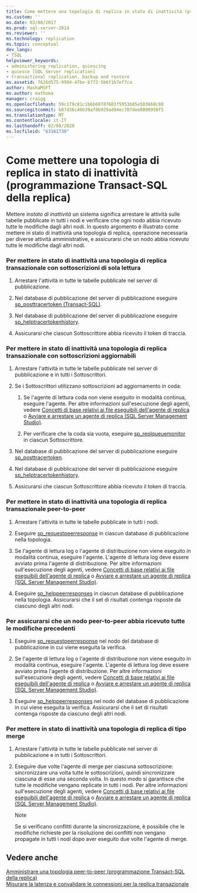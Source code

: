 ```yaml
---
title: Come mettere una topologia di replica in stato di inattività (programmazione Transact-SQL della replica) | Microsoft Docs
ms.custom: ''
ms.date: 03/08/2017
ms.prod: sql-server-2014
ms.reviewer: ''
ms.technology: replication
ms.topic: conceptual
dev_langs:
- TSQL
helpviewer_keywords:
- administering replication, quiescing
- quiesce [SQL Server replication]
- transactional replication, backup and restore
ms.assetid: 7626d575-9994-47be-b772-5b6f1b7ef7ca
author: MashaMSFT
ms.author: mathoma
manager: craigg
ms.openlocfilehash: 59c179c81c1b6b60787603f5953b85e583668c80
ms.sourcegitcommit: b87d36c46b39af8b929ad94ec707dee8800950f5
ms.translationtype: MT
ms.contentlocale: it-IT
ms.lasthandoff: 02/08/2020
ms.locfileid: "63161730"
---
```

# <a name="quiesce-a-replication-topology-replication-transact-sql-programming"></a>Come mettere una topologia di replica in stato di inattività (programmazione Transact-SQL della replica)
  Mettere in*stato di inattività* un sistema significa arrestare le attività sulle tabelle pubblicate in tutti i nodi e verificare che ogni nodo abbia ricevuto tutte le modifiche dagli altri nodi. In questo argomento è illustrato come mettere in stato di inattività una topologia di replica, operazione necessaria per diverse attività amministrative, e assicurarsi che un nodo abbia ricevuto tutte le modifiche dagli altri nodi.  
  
### <a name="to-quiesce-a-transactional-replication-topology-with-read-only-subscriptions"></a>Per mettere in stato di inattività una topologia di replica transazionale con sottoscrizioni di sola lettura  
  
1.  Arrestare l'attività in tutte le tabelle pubblicate nel server di pubblicazione.  
  
2.  Nel database di pubblicazione del server di pubblicazione eseguire [sp_posttracertoken &#40;Transact-SQL&#41;](/sql/relational-databases/system-stored-procedures/sp-posttracertoken-transact-sql).  
  
3.  Nel database di pubblicazione del server di pubblicazione eseguire [sp_helptracertokenhistory](/sql/relational-databases/system-stored-procedures/sp-helptracertokenhistory-transact-sql).  
  
4.  Assicurarsi che ciascun Sottoscrittore abbia ricevuto il token di traccia.  
  
### <a name="to-quiesce-a-transactional-replication-topology-with-updatable-subscriptions"></a>Per mettere in stato di inattività una topologia di replica transazionale con sottoscrizioni aggiornabili  
  
1.  Arrestare l'attività in tutte le tabelle pubblicate nel server di pubblicazione e in tutti i Sottoscrittori.  
  
2.  Se i Sottoscrittori utilizzano sottoscrizioni ad aggiornamento in coda:  
  
    1.  Se l'agente di lettura coda non viene eseguito in modalità continua, eseguire l'agente. Per altre informazioni sull'esecuzione degli agenti, vedere [Concetti di base relativi ai file eseguibili dell'agente di replica](../concepts/replication-agent-executables-concepts.md) o [Avviare e arrestare un agente di replica &#40;SQL Server Management Studio&#41;](../agents/start-and-stop-a-replication-agent-sql-server-management-studio.md).  
  
    2.  Per verificare che la coda sia vuota, eseguire [sp_replqueuemonitor](/sql/relational-databases/system-stored-procedures/sp-replqueuemonitor-transact-sql) in ciascun Sottoscrittore.  
  
3.  Nel database di pubblicazione del server di pubblicazione eseguire [sp_posttracertoken](/sql/relational-databases/system-stored-procedures/sp-posttracertoken-transact-sql).  
  
4.  Nel database di pubblicazione del server di pubblicazione eseguire [sp_helptracertokenhistory](/sql/relational-databases/system-stored-procedures/sp-helptracertokenhistory-transact-sql).  
  
5.  Assicurarsi che ciascun Sottoscrittore abbia ricevuto il token di traccia.  
  
### <a name="to-quiesce-a-peer-to-peer-transactional-replication-topology"></a>Per mettere in stato di inattività una topologia di replica transazionale peer-to-peer  
  
1.  Arrestare l'attività in tutte le tabelle pubblicate in tutti i nodi.  
  
2.  Eseguire [sp_requestpeerresponse](/sql/relational-databases/system-stored-procedures/sp-requestpeerresponse-transact-sql) in ciascun database di pubblicazione nella topologia.  
  
3.  Se l'agente di lettura log o l'agente di distribuzione non viene eseguito in modalità continua, eseguire l'agente. L'agente di lettura log deve essere avviato prima l'agente di distribuzione. Per altre informazioni sull'esecuzione degli agenti, vedere [Concetti di base relativi ai file eseguibili dell'agente di replica](../concepts/replication-agent-executables-concepts.md) o [Avviare e arrestare un agente di replica &#40;SQL Server Management Studio&#41;](../agents/start-and-stop-a-replication-agent-sql-server-management-studio.md).  
  
4.  Eseguire [sp_helppeerresponses](/sql/relational-databases/system-stored-procedures/sp-helppeerresponses-transact-sql) in ciascun database di pubblicazione nella topologia. Assicurarsi che il set di risultati contenga risposte da ciascuno degli altri nodi.  
  
### <a name="to-ensure-a-peer-to-peer-node-has-received-all-prior-changes"></a>Per assicurarsi che un nodo peer-to-peer abbia ricevuto tutte le modifiche precedenti  
  
1.  Eseguire [sp_requestpeerresponse](/sql/relational-databases/system-stored-procedures/sp-requestpeerresponse-transact-sql) nel nodo del database di pubblicazione in cui viene eseguita la verifica.  
  
2.  Se l'agente di lettura log o l'agente di distribuzione non viene eseguito in modalità continua, eseguire l'agente. L'agente di lettura log deve essere avviato prima l'agente di distribuzione. Per altre informazioni sull'esecuzione degli agenti, vedere [Concetti di base relativi ai file eseguibili dell'agente di replica](../concepts/replication-agent-executables-concepts.md) o [Avviare e arrestare un agente di replica &#40;SQL Server Management Studio&#41;](../agents/start-and-stop-a-replication-agent-sql-server-management-studio.md).  
  
3.  Eseguire [sp_helppeerresponses](/sql/relational-databases/system-stored-procedures/sp-helppeerresponses-transact-sql) nel nodo del database di pubblicazione in cui viene eseguita la verifica. Assicurarsi che il set di risultati contenga risposte da ciascuno degli altri nodi.  
  
### <a name="to-quiesce-a-merge-replication-topology"></a>Per mettere in stato di inattività una topologia di replica di tipo merge  
  
1.  Arrestare l'attività in tutte le tabelle pubblicate nel server di pubblicazione e in tutti i Sottoscrittori.  
  
2.  Eseguire due volte l'agente di merge per ciascuna sottoscrizione: sincronizzare una volta tutte le sottoscrizioni, quindi sincronizzare ciascuna di esse una seconda volta. In questo modo si garantisce che tutte le modifiche vengano replicate in tutti i nodi. Per altre informazioni sull'esecuzione degli agenti, vedere [Concetti di base relativi ai file eseguibili dell'agente di replica](../concepts/replication-agent-executables-concepts.md) o [Avviare e arrestare un agente di replica &#40;SQL Server Management Studio&#41;](../agents/start-and-stop-a-replication-agent-sql-server-management-studio.md).  
  
    > [!NOTE]  
    >  Se si verificano conflitti durante la sincronizzazione, è possibile che le modifiche richieste per la risoluzione dei conflitti non vengano propagate in tutti i nodi dopo aver eseguito due volte l'agente di merge.  
  
## <a name="see-also"></a>Vedere anche  
 [Amministrare una topologia peer-to-peer &#40;programmazione Transact-SQL della replica&#41;](administer-a-peer-to-peer-topology-replication-transact-sql-programming.md)   
 [Misurare la latenza e convalidare le connessioni per la replica transazionale](../monitor/measure-latency-and-validate-connections-for-transactional-replication.md)  
  
  
